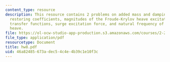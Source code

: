 ```yaml
---
content_type: resource
description: This resource contains 2 problems on added mass and damping coefficients,
  restoring coefficients, magnitudes of the Froude-Krylov heave excitation force,
  transfer functions, surge excitation force, and natural frequency of the buoy in
  heave.
file: https://ol-ocw-studio-app-production.s3.amazonaws.com/courses/2-22-design-principles-for-ocean-vehicles-13-42-spring-2005/46a82485673adec54c4e4b39c1e10f3c_hw8.pdf
file_type: application/pdf
resourcetype: Document
title: hw8.pdf
uid: 46a82485-673a-dec5-4c4e-4b39c1e10f3c
---
```

